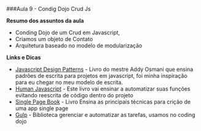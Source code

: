###Aula 9 - Condig Dojo Crud Js

**Resumo dos assuntos da aula**

- Conding Dojo de um Crud em Javascript, 
- Criamos um objeto de Contato 
- Arquitetura baseado no modelo de modularização


**Links e Dicas**

- [Javascript Design Patterns](http://www.addyosmani.com/resources/essentialjsdesignpatterns/book/) - Livro do mestre Addy Osmani que ensina padrões de escrita para projetos em javascript, foi minha inspiração para eu chegar no meu modelo de escrita.
- [Human Javascript](http://read.humanjavascript.com/) - Este livro vai ensinar a automatizar suas funções evitando reescrita de código dentro do projeto
- [Single Page Book](http://singlepageappbook.com/) - Livro Ensina as principais técnicas para crição de uma app single page
- [Gulp](http://gulpjs.com/) - Biblioteca gerenciar e automatizar as tarefas, usamos no coding dojo
